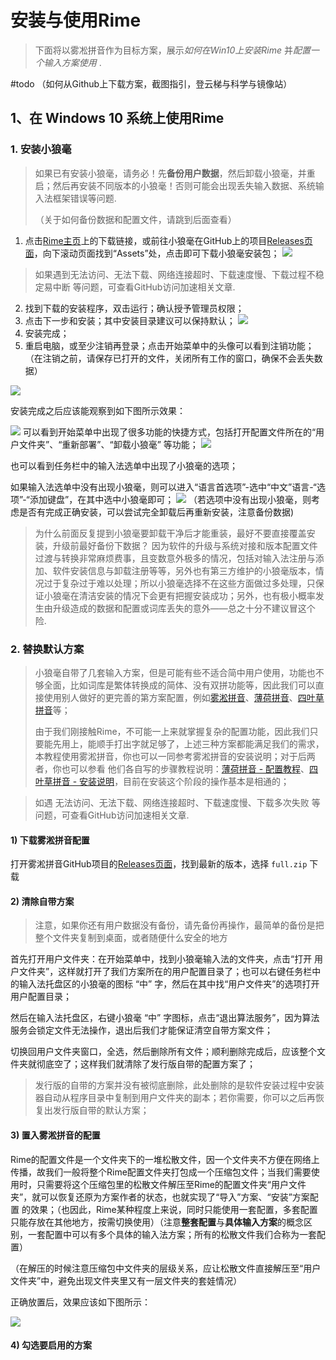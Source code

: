 # 安装与使用Rime



> 下面将以雾凇拼音作为目标方案，展示*如何在Win10上安装Rime* 并*配置一个输入方案使用* .



#todo （如何从Github上下载方案，截图指引，登云梯与科学与镜像站）



## 1、在 Windows 10 系统上使用Rime

### 1. 安装小狼毫

> 如果已有安装小狼毫，请务必！先**备份用户数据**，然后卸载小狼毫，并重启；然后再安装不同版本的小狼毫！否则可能会出现丢失输入数据、系统输入法框架错误等问题.
>
> （关于如何备份数据和配置文件，请跳到后面查看）



1. 点击[Rime主页](https://rime.im/)上的下载链接，或前往小狼毫在GitHub上的项目[Releases页面](https://github.com/rime/weasel/releases/latest)，向下滚动页面找到“Assets”处，点击即可下载小狼毫安装包；
    ![](./attachments/01-02_安装与使用Rime_下载页面图示.png)

  > 如果遇到无法访问、无法下载、网络连接超时、下载速度慢、下载过程不稳定易中断 等问题，可查看GitHub访问加速相关文章.

2. 找到下载的安装程序，双击运行；确认授予管理员权限；
3. 点击下一步和安装；其中安装目录建议可以保持默认；
    ![](attachments/01-02_安装与使用Rime_安装小狼毫.png)
4. 安装完成；
5. 重启电脑，或至少注销再登录；点击开始菜单中的头像可以看到注销功能；
（在注销之前，请保存已打开的文件，关闭所有工作的窗口，确保不会丢失数据）

![](attachments/01-02_安装与使用Rime_安装完成后建议注销重登录.png)


安装完成之后应该能观察到如下图所示效果：

![](attachments/01-02_安装与使用Rime_安装完成后开始菜单效果.png)
可以看到开始菜单中出现了很多功能的快捷方式，包括打开配置文件所在的“用户文件夹”、“重新部署”、“卸载小狼毫” 等功能；
![](./attachments/01-02_安装与使用Rime_安装完成后输入法框效果.png)

也可以看到任务栏中的输入法选单中出现了小狼毫的选项；

如果输入法选单中没有出现小狼毫，则可以进入“语言首选项”-选中“中文”语言-“选项”-“添加键盘”，在其中选中小狼毫即可；
![](attachments/01-02_安装与使用Rime_手动添加键盘.png)
（若选项中没有出现小狼毫，则考虑是否有完成正确安装，可以尝试完全卸载后再重新安装，注意备份数据)

> 为什么前面反复提到小狼毫要卸载干净后才能重装，最好不要直接覆盖安装，升级前最好备份下数据？
> 因为软件的升级与系统对接和版本配置文件过渡与转换非常麻烦费事，且变数意外极多的情况，包括对输入法注册与添加、软件安装信息与卸载注册等等，另外也有第三方维护的小狼毫版本，情况过于复杂过于难以处理；所以小狼毫选择不在这些方面做过多处理，只保证小狼毫在清洁安装的情况下会更有把握安装成功；另外，也有极小概率发生由升级造成的数据和配置或词库丢失的意外——总之十分不建议冒这个险.



### 2. 替换默认方案



> 小狼毫自带了几套输入方案，但是可能有些不适合简中用户使用，功能也不够全面，比如词库是繁体转换成的简体、没有双拼功能等，因此我们可以直接使用别人做好的更完善的第方案配置，例如[雾淞拼音](https://dvel.me/posts/rime-ice/)、[薄荷拼音](https://www.mintimate.cc/zh/)、[四叶草拼音](https://www.fkxxyz.com/d/cloverpinyin/)等；
>
> 由于我们刚接触Rime，不可能一上来就掌握复杂的配置功能，因此我们只要能先用上，能顺手打出字就足够了，上述三种方案都能满足我们的需求，本教程使用雾淞拼音，你也可以一同参考雾淞拼音的安装说明；对于后两者，你也可以参看 他们各自写的步骤教程说明：[薄荷拼音 - 配置教程](https://www.mintimate.cc/zh/guide/)、[四叶草拼音 - 安装说明](https://github.com/fkxxyz/rime-cloverpinyin/wiki)，目前在安装这个阶段的操作基本是相通的；



> 如遇 无法访问、无法下载、网络连接超时、下载速度慢、下载多次失败 等问题，可查看GitHub访问加速相关文章.



#### 1) 下载雾淞拼音配置

打开雾淞拼音GitHub项目的[Releases页面](https://github.com/iDvel/rime-ice/releases)，找到最新的版本，选择 `full.zip` 下载

#### 2) 清除自带方案

> 注意，如果你还有用户数据没有备份，请先备份再操作，最简单的备份是把整个文件夹复制到桌面，或者随便什么安全的地方

首先打开用户文件夹：在开始菜单中，找到小狼毫输入法的文件夹，点击“打开 用户文件夹”，这样就打开了我们方案所在的用户配置目录了；也可以右键任务栏中的输入法托盘区的小狼毫的图标 “中” 字，然后在其中找“用户文件夹”的选项打开用户配置目录；

然后在输入法托盘区，右键小狼毫 “中” 字图标，点击“退出算法服务”，因为算法服务会锁定文件无法操作，退出后我们才能保证清空自带方案文件；

切换回用户文件夹窗口，全选，然后删除所有文件；顺利删除完成后，应该整个文件夹就彻底空了；这样我们就清除了发行版自带的配置方案了；

> 发行版的自带的方案并没有被彻底删除，此处删除的是软件安装过程中安装器自动从程序目录中复制到用户文件夹的副本；若你需要，你可以之后再恢复出发行版自带的默认方案；

#### 3) 置入雾淞拼音的配置

Rime的配置文件是一个文件夹下的一堆松散文件，因一个文件夹不方便在网络上传播，故我们一般将整个Rime配置文件夹打包成一个压缩包文件；当我们需要使用时，只需要将这个压缩包里的松散文件解压至Rime的配置文件夹“用户文件夹”，就可以恢复还原为方案作者的状态，也就实现了“导入”方案、“安装”方案配置 的效果；（也因此，Rime某种程度上来说，同时只能使用一套配置，多套配置只能存放在其他地方，按需切换使用）（注意**整套配置**与**具体输入方案**的概念区别，一套配置中可以有多个具体的输入法方案；所有的松散文件我们合称为一套配置）

（在解压的时候注意压缩包中文件夹的层级关系，应让松散文件直接解压至“用户文件夹”中，避免出现文件夹里又有一层文件夹的套娃情况）

正确放置后，效果应该如下图所示：

![](attachments/01-02_安装与使用Rime_解压并置入雾淞拼音的整套配置.png)

#### 4) 勾选要启用的方案



